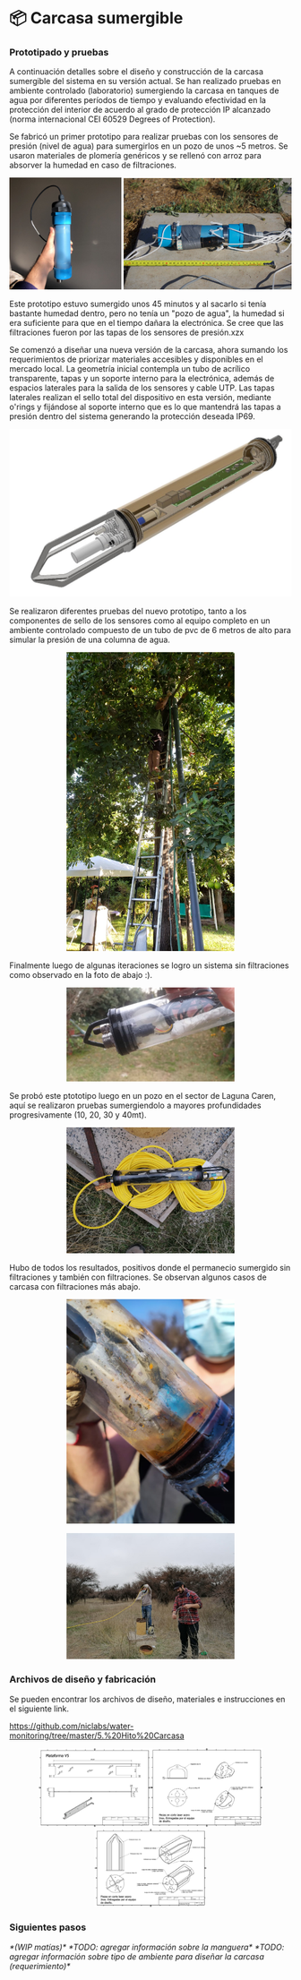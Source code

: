 <!--

-->

# 📦 Carcasa sumergible

### Prototipado y pruebas

A continuación detalles sobre el diseño y construcción de la carcasa sumergible del sistema en su versión actual. Se han realizado pruebas en ambiente controlado (laboratorio) sumergiendo la carcasa en tanques de agua por diferentes períodos de tiempo y evaluando efectividad en la protección del interior de acuerdo al grado de protección IP alcanzado (norma internacional CEI 60529 Degrees of Protection).

Se fabricó un primer prototipo para realizar pruebas con los sensores de presión (nivel de agua) para sumergirlos en un pozo de unos ~5 metros. Se usaron materiales de plomería genéricos y se rellenó con arroz para absorver la humedad en caso de filtraciones.

<p align="center"><img title="a title" alt="Alt text" src="images/carcasa_primera_version_2.png" width="200px">
<img title="a title" alt="Alt text" src="images/carcasa_primera_version.jpeg" width="300px"></p>

Este prototipo estuvo sumergido unos 45 minutos y al sacarlo si tenía bastante humedad dentro, pero no tenía un "pozo de agua", la humedad si era suficiente para que en el tiempo dañara la electrónica. Se cree que las filtraciones fueron por las tapas de los sensores de presión.xzx

Se comenzó a diseñar una nueva versión de la carcasa, ahora sumando los requerimientos de priorizar materiales accesibles y disponibles en el mercado local. La geometría inicial contempla un tubo de acrílico transparente, tapas y un soporte interno para la electrónica, además de espacios laterales para la salida de los sensores y cable UTP. Las tapas laterales realizan el sello total del dispositivo en esta versión, mediante o'rings y fijándose al soporte interno que es lo que mantendrá las tapas a presión dentro del sistema generando la protección deseada IP69.


<p align="center"><img title="a title" alt="Alt text" src="images/Nodo completo.JPG"></p>


Se realizaron diferentes pruebas del nuevo prototipo, tanto a los componentes de sello de los sensores como al equipo completo en un ambiente controlado compuesto de un tubo de pvc de 6 metros de alto para simular la presión de una columna de agua.

<p align="center"><img title="a title" alt="Alt text" src="images/carcasa_prototipo_1.jpg" width="300px"></p>

Finalmente luego de algunas iteraciones se logro un sistema sin filtraciones como observado en la foto de abajo :).

<p align="center"><img title="a title" alt="Alt text" src="images/carcasa_prototipo_2.jpg" width="300px"></p>

Se probó este ptototipo luego en un pozo en el sector de Laguna Caren, aquí se realizaron pruebas sumergiendolo a mayores profundidades progresivamente (10, 20, 30 y 40mt).

<p align="center"><img title="a title" alt="Alt text" src="images/carcasa_validacion_1.jpg" width="300px"></p>

Hubo de todos los resultados, positivos donde el permanecio sumergido sin filtraciones y también con filtraciones. Se observan algunos casos de carcasa con filtraciones más abajo.

<p align="center"><img title="a title" alt="Alt text" src="images/carcasa_validacion_3.jpg" width="300px"></p>

<p align="center"><img title="a title" alt="Alt text" src="images/carcasa_validacion_2.jpg" width="300px"></p>

### Archivos de diseño y fabricación

Se pueden encontrar los archivos de diseño, materiales e instrucciones en el siguiente link.

https://github.com/niclabs/water-monitoring/tree/master/5.%20Hito%20Carcasa

<p align="center"><img title="a title" alt="Alt text" src="images/carcasa_planos_placa.png" width="200px"><img title="a title" alt="Alt text" src="images/carcasa_planos_tapa_sup.png" width="200px"><img title="a title" alt="Alt text" src="images/carcasa_planos_tapa_inf.png" width="200px"></p>

### Siguientes pasos
_\*(WIP matías)\*_
_\*TODO: agregar información sobre la manguera\*_
_\*TODO: agregar información sobre tipo de ambiente para diseñar la carcasa (requerimiento)\*_
<!--
Se puede ordenar el trabajo futuro en dos categorías dependiendo de su objetivo:

##### To Do's:

1. Disminución de costo de materiales.
2. Estandarización de proceso de fabricación.

##### To Fix:

1. Revisar mecanismo de sellado y filtraciones.

-->

<!--

- mayores dificultades, tipos de pruebas, desafíos.

Diseño final y partes


## Instrucciones armado

Manual (Adjunto)

## Resultados pruebas

Método de las pruebas

pruebas en tubo rancagua

pruebas en terreno

pruebas antes de llevar a terreno

Resumen de resultados y roadmap siguiente.

Comparación de costos cable vs cable nosotros.

- Tips
- Consejos
- Desafíos

Aprendizajes.

-->
